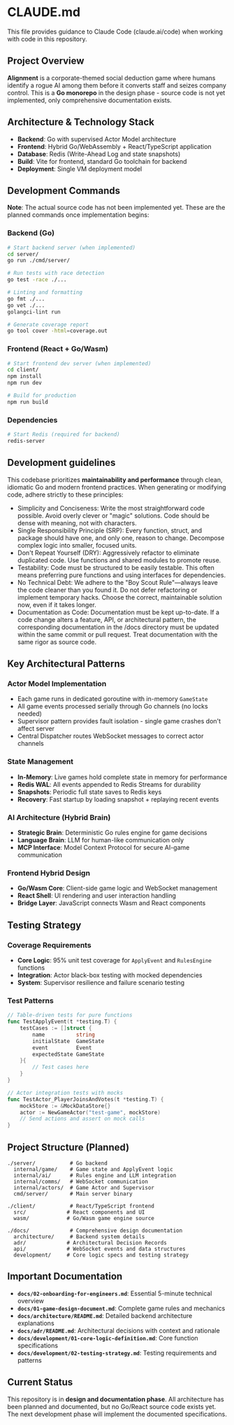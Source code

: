 # CLAUDE.md

This file provides guidance to Claude Code (claude.ai/code) when working with code in this repository.

## Project Overview

**Alignment** is a corporate-themed social deduction game where humans identify a rogue AI among them before it converts staff and seizes company control. This is a **Go monorepo** in the design phase - source code is not yet implemented, only comprehensive documentation exists.

## Architecture & Technology Stack

- **Backend**: Go with supervised Actor Model architecture
- **Frontend**: Hybrid Go/WebAssembly + React/TypeScript application
- **Database**: Redis (Write-Ahead Log and state snapshots)
- **Build**: Vite for frontend, standard Go toolchain for backend
- **Deployment**: Single VM deployment model

## Development Commands

**Note**: The actual source code has not been implemented yet. These are the planned commands once implementation begins:

### Backend (Go)
```bash
# Start backend server (when implemented)
cd server/
go run ./cmd/server/

# Run tests with race detection
go test -race ./...

# Linting and formatting
go fmt ./...
go vet ./...
golangci-lint run

# Generate coverage report
go tool cover -html=coverage.out
```

### Frontend (React + Go/Wasm)
```bash
# Start frontend dev server (when implemented)
cd client/
npm install
npm run dev

# Build for production
npm run build
```

### Dependencies
```bash
# Start Redis (required for backend)
redis-server
```


## Development guidelines

This codebase prioritizes **maintainability and performance** through clean, idiomatic Go and modern frontend practices. When generating or modifying code, adhere strictly to these principles:

* Simplicity and Conciseness: Write the most straightforward code possible. Avoid overly clever or "magic" solutions. Code should be dense with meaning, not with characters.
* Single Responsibility Principle (SRP): Every function, struct, and package should have one, and only one, reason to change. Decompose complex logic into smaller, focused units.
* Don't Repeat Yourself (DRY): Aggressively refactor to eliminate duplicated code. Use functions and shared modules to promote reuse.
* Testability: Code must be structured to be easily testable. This often means preferring pure functions and using interfaces for dependencies.
* No Technical Debt: We adhere to the "Boy Scout Rule"—always leave the code cleaner than you found it. Do not defer refactoring or implement temporary hacks. Choose the correct, maintainable solution now, even if it takes longer.
* Documentation as Code: Documentation must be kept up-to-date. If a code change alters a feature, API, or architectural pattern, the corresponding documentation in the /docs directory must be updated within the same commit or pull request. Treat documentation with the same rigor as source code.

## Key Architectural Patterns

### Actor Model Implementation
- Each game runs in dedicated goroutine with in-memory `GameState`
- All game events processed serially through Go channels (no locks needed)
- Supervisor pattern provides fault isolation - single game crashes don't affect server
- Central Dispatcher routes WebSocket messages to correct actor channels

### State Management
- **In-Memory**: Live games hold complete state in memory for performance
- **Redis WAL**: All events appended to Redis Streams for durability
- **Snapshots**: Periodic full state saves to Redis keys
- **Recovery**: Fast startup by loading snapshot + replaying recent events

### AI Architecture (Hybrid Brain)
- **Strategic Brain**: Deterministic Go rules engine for game decisions
- **Language Brain**: LLM for human-like communication only
- **MCP Interface**: Model Context Protocol for secure AI-game communication

### Frontend Hybrid Design
- **Go/Wasm Core**: Client-side game logic and WebSocket management
- **React Shell**: UI rendering and user interaction handling
- **Bridge Layer**: JavaScript connects Wasm and React components

## Testing Strategy

### Coverage Requirements
- **Core Logic**: 95% unit test coverage for `ApplyEvent` and `RulesEngine` functions
- **Integration**: Actor black-box testing with mocked dependencies
- **System**: Supervisor resilience and failure scenario testing

### Test Patterns
```go
// Table-driven tests for pure functions
func TestApplyEvent(t *testing.T) {
    testCases := []struct {
        name          string
        initialState  GameState
        event         Event
        expectedState GameState
    }{
        // Test cases here
    }
}

// Actor integration tests with mocks
func TestActor_PlayerJoinsAndVotes(t *testing.T) {
    mockStore := &MockDataStore{}
    actor := NewGameActor("test-game", mockStore)
    // Send actions and assert on mock calls
}
```

## Project Structure (Planned)

```
./server/           # Go backend
  internal/game/    # Game state and ApplyEvent logic
  internal/ai/      # Rules engine and LLM integration
  internal/comms/   # WebSocket communication
  internal/actors/  # Game Actor and Supervisor
  cmd/server/       # Main server binary

./client/           # React/TypeScript frontend
  src/             # React components and UI
  wasm/            # Go/Wasm game engine source

./docs/             # Comprehensive design documentation
  architecture/     # Backend system details
  adr/             # Architectural Decision Records
  api/             # WebSocket events and data structures
  development/     # Core logic specs and testing strategy
```

## Important Documentation

- **`docs/02-onboarding-for-engineers.md`**: Essential 5-minute technical overview
- **`docs/01-game-design-document.md`**: Complete game rules and mechanics
- **`docs/architecture/README.md`**: Detailed backend architecture explanations
- **`docs/adr/README.md`**: Architectural decisions with context and rationale
- **`docs/development/01-core-logic-definition.md`**: Core function specifications
- **`docs/development/02-testing-strategy.md`**: Testing requirements and patterns

## Current Status

This repository is in **design and documentation phase**. All architecture has been planned and documented, but no Go/React source code exists yet. The next development phase will implement the documented specifications.
